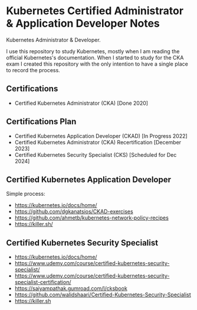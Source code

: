 # Kubernetes Certified Administrator & Application Developer Notes

Kubernetes Administrator & Developer.

I use this repository to study Kubernetes, mostly when I am reading the official Kubernetes's documentation. When I started to study for the CKA exam I created this repository with the only intention to have a single place to record the process. 

## Certifications

- Certified Kubernetes Administrator (CKA) [Done 2020]

## Certifications Plan

- Certified Kubernetes Application Developer (CKAD) [In Progress 2022]
- Certified Kubernetes Administrator (CKA) Recertification [December 2023]
- Certified Kubernetes Security Specialist (CKS) [Scheduled for Dec 2024]

## Certified Kubernetes Application Developer

Simple process:

- https://kubernetes.io/docs/home/
- https://github.com/dgkanatsios/CKAD-exercises
- https://github.com/ahmetb/kubernetes-network-policy-recipes
- https://killer.sh/

## Certified Kubernetes Security Specialist

- https://kubernetes.io/docs/home/
- https://www.udemy.com/course/certified-kubernetes-security-specialist/
- https://www.udemy.com/course/certified-kubernetes-security-specialist-certification/
- https://saiyampathak.gumroad.com/l/cksbook
- https://github.com/walidshaari/Certified-Kubernetes-Security-Specialist
- https://killer.sh
